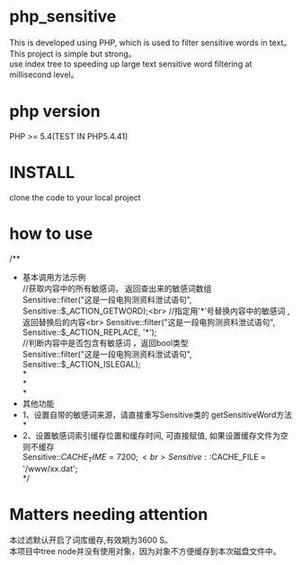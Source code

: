 # php_sensitive
This is developed using PHP, which is used to filter sensitive words in text。 <br>
This project is simple but strong。<br>
use index tree to speeding up large text sensitive word filtering at millisecond level。<br>


# php version
PHP >= 5.4(TEST IN PHP5.4.41)<br>

# INSTALL
clone the code to your local project<br>

# how to use 
/**<br>
 * 基本调用方法示例<br>
    //获取内容中的所有敏感词， 返回查出来的敏感词数组<br>
    Sensitive::filter("这是一段电狗测资料泄试语句", Sensitive::$_ACTION_GETWORD);<br>
    //指定用'*'号替换内容中的敏感词 , 返回替换后的内容<br>
    Sensitive::filter("这是一段电狗测资料泄试语句", Sensitive::$_ACTION_REPLACE, '*');<br>
    //判断内容中是否包含有敏感词 ，返回bool类型<br>
    Sensitive::filter("这是一段电狗测资料泄试语句", Sensitive::$_ACTION_ISLEGAL);<br>
 *<br>
 *<br>
 *<br>
 * 其他功能<br>
 * 1、设置自带的敏感词来源，请直接重写Sensitive类的 getSensitiveWord方法<br>
 *<br>
 * 2、设置敏感词索引缓存位置和缓存时间, 可直接赋值, 如果设置缓存文件为空则不缓存<br>
    Sensitive::$CACHE_TIME = 7200;<br>
    Sensitive::$CACHE_FILE = '/www/xx.dat';<br>
 */<br>

# Matters needing attention
本过滤默认开启了词库缓存,有效期为3600 S。<br>
本项目中tree node并没有使用对象，因为对象不方便缓存到本次磁盘文件中。
